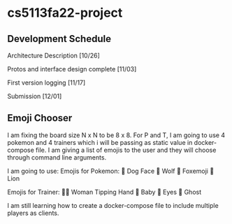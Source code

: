 # cs5113fa22-project

## Development Schedule

 Architecture Description [10/26]

 Protos and interface design complete [11/03]

 First version logging [11/17]

 Submission [12/01]

 ## Emoji Chooser

 I am fixing the board size N x N to be 8 x 8.
 For P and T, I am going to use 4 pokemon and 4 trainers which i will be passing as static value in docker-compose file.
 I am giving a list of emojis to the user and they will choose through command line arguments.

 I am going to use:
 Emojis for Pokemon:
 🐶 Dog Face
 🐺 Wolf
 🦊 Foxemoji
 🦁 Lion

 Emojis for Trainer: 
 💁‍♀️ Woman Tipping Hand
 👶 Baby
 👀 Eyes
 👻 Ghost

 I am still learning how to create a docker-compose file to include multiple players as clients.
